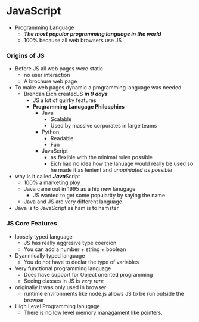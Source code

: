 # JavaScript

- Programming Language
  - ***The most popular programming language in the world***
  - 100% because all web browsers use JS

### Origins of JS
- Before JS all web pages were static
  - no user interaction
  - A brochure web page
- To make web pages dynamic a programming language was needed
  - Brendan Eich createdJS ***in 9 days***
    - JS a lot of quirky features
    - **Programming Lanugage Philosphies**
      - Java
        - Scalable
        - Used by massive corporates in large teams
      - Python
        - Readable
        - Fun
      - JavaScript
        - as flexible with the minimal rules possible
        - Eich had no idea how the lanuage would really be used so he made it as lenient and *unopiniated as possible*
- why is it called ***Java***Script
  - 100% a marketing ploy
  - Java came out in 1995 as a hip new lanugage
    - JS wanted to get some popularity by saying the name
  - Java and JS are very different language
- Java is to JavaScript as ham is to hamster


### JS Core Features
- loosely typed language
  - JS has really aggresive type coercion
  - You can add a number + string + boolean
- Dyanmically typed language
  - You do not have to declar the type of variables
- Very functional programming language
  - Does have support for Object oriented programming
  - Seeing classes in JS is *very rare*
- originally it was only used in browser
  - runtime environments like node.js allows JS to be run outside the browser
- High Level Programming lanugage
  - There is no low level memory managament like pointers.